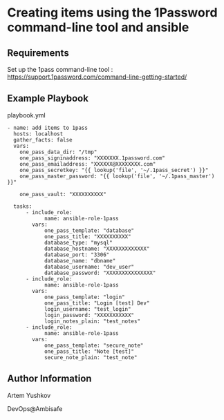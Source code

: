 Creating items using the 1Password command-line tool and ansible
=========

Requirements
----------------

Set up the 1pass command-line tool : https://support.1password.com/command-line-getting-started/

Example Playbook
----------------

playbook.yml

```
- name: add items to 1pass
  hosts: localhost
  gather_facts: false
  vars:
    one_pass_data_dir: "/tmp"
    one_pass_signinaddress: "XXXXXXX.1password.com"
    one_pass_emailaddress: "XXXXXX@XXXXXXXX.com"
    one_pass_secretkey: "{{ lookup('file', '~/.1pass_secret') }}"
    one_pass_master_password: "{{ lookup('file', '~/.1pass_master') }}"

    one_pass_vault: "XXXXXXXXXX"

  tasks:
      - include_role:
            name: ansible-role-1pass
        vars:
            one_pass_template: "database"
            one_pass_title: "XXXXXXXXXX"
            database_type: "mysql"
            database_hostname: "XXXXXXXXXXXXX"
            database_port: "3306"
            database_name: "dbname"
            database_username: "dev_user"
            database_password: "XXXXXXXXXXXXXXX"
      - include_role:
            name: ansible-role-1pass
        vars:
            one_pass_template: "login"
            one_pass_title: "Login [test] Dev"
            login_username: "test_login"
            login_password: "XXXXXXXXXXX"
            login_notes_plain: "test_notes"
      - include_role:
            name: ansible-role-1pass
        vars:
            one_pass_template: "secure_note"
            one_pass_title: "Note [test]"
            secure_note_plain: "test_note"
```

Author Information
------------------
Artem Yushkov

DevOps@Ambisafe
